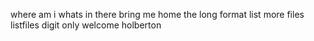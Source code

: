 where am i
whats in there
bring me home
the long format
list more files
listfiles digit only
welcome holberton